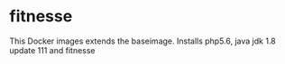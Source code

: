 # fitnesse
This Docker images extends the baseimage.
Installs php5.6, java jdk 1.8 update 111 and fitnesse

